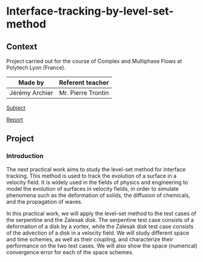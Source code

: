 # Interface-tracking-by-level-set-method
## Context
Project carried out for the course of Complex and Multiphase Flows at Polytech Lyon (France).

| Made by | Referent teacher | 
| ------------- |:-------------:|
| Jérémy Archier | Mr. Pierre Trontin |

[Subject](Report/BE-rijke.pdf)

[Report](Report/Combustion_for_propulsion__Rijke_tube__BE_n_2_.pdf)


## Project
### Introduction
The next practical work aims to study the level-set method for interface tracking. This method is used to track the evolution of a surface in a velocity field. It is widely used in the fields of physics and engineering to model the evolution of surfaces in velocity fields, in order to simulate phenomena such as the deformation of solids, the diffusion of chemicals, and the propagation of waves. 

In this practical work, we will apply the level-set method to the test cases of the serpentine and the Zalesak disk. The serpentine test case consists of a deformation of a disk by a vortex, while the Zalesak disk test case consists of the advection of a disk in a velocity field. We will study different space and time schemes, as well as their coupling, and characterize their performance on the two test cases. We will also show the space (numerical) convergence error for each of the space schemes.
